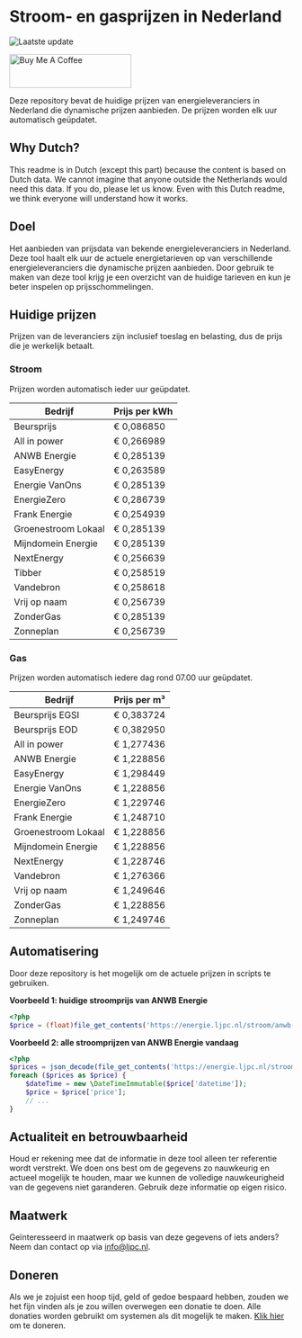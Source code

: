 # Stroom- en gasprijzen in Nederland

![Laatste update](https://img.shields.io/badge/laatste%20update-2024--11--02%2004%3A00%20CET-brightgreen)

<a href="https://www.buymeacoffee.com/Lars-" target="_blank"><img src="https://cdn.buymeacoffee.com/buttons/v2/default-orange.png" alt="Buy Me A Coffee" height="60" style="height: 60px !important;width: 217px !important;" ></a>

Deze repository bevat de huidige prijzen van energieleveranciers in Nederland die dynamische prijzen aanbieden. De prijzen worden elk uur automatisch geüpdatet.

## Why Dutch?

This readme is in Dutch (except this part) because the content is based on Dutch data. We cannot imagine that anyone outside the Netherlands would need this data. If you do, please let us know. Even with this Dutch readme, we think
everyone will understand how it works.

## Doel

Het aanbieden van prijsdata van bekende energieleveranciers in Nederland. Deze tool haalt elk uur de actuele energietarieven op van verschillende energieleveranciers die dynamische prijzen aanbieden. Door gebruik te maken van deze tool
krijg je een overzicht van de huidige tarieven en kun je beter inspelen op prijsschommelingen.

## Huidige prijzen

Prijzen van de leveranciers zijn inclusief toeslag en belasting, dus de prijs die je werkelijk betaalt.

### Stroom

Prijzen worden automatisch ieder uur geüpdatet.

 Bedrijf | Prijs per kWh 
---------|---------------
Beursprijs | € 0,086850
All in power | € 0,266989
ANWB Energie | € 0,285139
EasyEnergy | € 0,263589
Energie VanOns | € 0,285139
EnergieZero | € 0,286739
Frank Energie | € 0,254939
Groenestroom Lokaal | € 0,285139
Mijndomein Energie | € 0,285139
NextEnergy | € 0,256639
Tibber | € 0,258519
Vandebron | € 0,258618
Vrij op naam | € 0,256739
ZonderGas | € 0,285139
Zonneplan | € 0,256739


### Gas

Prijzen worden automatisch iedere dag rond 07.00 uur geüpdatet.

 Bedrijf | Prijs per m³ 
---------|--------------
Beursprijs EGSI | € 0,383724
Beursprijs EOD | € 0,382950
All in power | € 1,277436
ANWB Energie | € 1,228856
EasyEnergy | € 1,298449
Energie VanOns | € 1,228856
EnergieZero | € 1,229746
Frank Energie | € 1,248710
Groenestroom Lokaal | € 1,228856
Mijndomein Energie | € 1,228856
NextEnergy | € 1,228746
Vandebron | € 1,276366
Vrij op naam | € 1,249646
ZonderGas | € 1,228856
Zonneplan | € 1,249746


## Automatisering

Door deze repository is het mogelijk om de actuele prijzen in scripts te gebruiken.

**Voorbeeld 1: huidige stroomprijs van ANWB Energie**

```php
<?php
$price = (float)file_get_contents('https://energie.ljpc.nl/stroom/anwb-energie-nu.txt');

```

**Voorbeeld 2: alle stroomprijzen van ANWB Energie vandaag**

```php
<?php
$prices = json_decode(file_get_contents('https://energie.ljpc.nl/stroom/all-in-power-vandaag.json'),true);
foreach ($prices as $price) {
    $dateTime = new \DateTimeImmutable($price['datetime']);
    $price = $price['price'];
    // ...
}
```

## Actualiteit en betrouwbaarheid

Houd er rekening mee dat de informatie in deze tool alleen ter referentie wordt verstrekt. We doen ons best om de gegevens zo nauwkeurig en actueel mogelijk te houden, maar we kunnen de volledige nauwkeurigheid van de gegevens niet
garanderen. Gebruik deze informatie op eigen risico.

## Maatwerk

Geïnteresseerd in maatwerk op basis van deze gegevens of iets anders? Neem dan contact op
via [info@ljpc.nl](mailto:info@ljpc.nl?subject=Energie%20prijzen).

## Doneren

Als we je zojuist een hoop tijd, geld of gedoe bespaard hebben, zouden we het fijn vinden als je zou willen overwegen een
donatie te doen. Alle donaties worden gebruikt om systemen als dit mogelijk te
maken. [Klik hier](https://www.buymeacoffee.com/Lars-) om te doneren.
